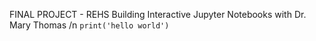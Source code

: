 FINAL PROJECT - REHS Building Interactive Jupyter Notebooks with Dr. Mary Thomas /n
```print('hello world')```
